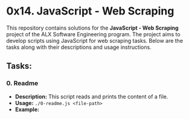 # 0x14. JavaScript - Web Scraping

This repository contains solutions for the **JavaScript - Web Scraping** project of the ALX Software Engineering program. The project aims to develop scripts using JavaScript for web scraping tasks. Below are the tasks along with their descriptions and usage instructions.

## Tasks:

### 0. Readme

- **Description:** This script reads and prints the content of a file.
- **Usage:** `./0-readme.js <file-path>`
- **Example:**
